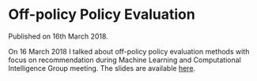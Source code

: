 # Off-policy Policy Evaluation

Published on 16th March 2018.

On 16 March 2018 I talked about off-policy policy evaluation methods with focus
on recommendation during Machine Learning and Computational Intelligence Group
meeting.
The slides are available [here][slides].

[slides]: slides/off-policy-evaluation-slides.pdf
